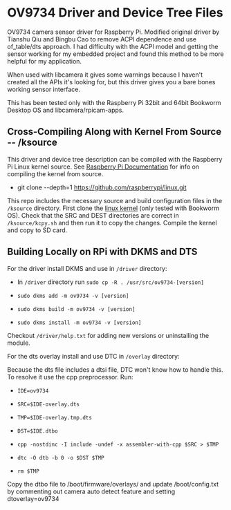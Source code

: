 # OV9734 Driver and Device Tree Files

OV9734 camera sensor driver for Raspberry Pi. Modified original driver by Tianshu Qiu and Bingbu Cao to remove ACPI dependence and use of_table/dts approach. I had difficulty with the ACPI model and getting the sensor working for my embedded project and found this method to be more helpful for my application.

When used with libcamera it gives some warnings because I haven't created all the APIs it's looking for, but this driver gives you a bare bones working sensor interface.

This has been tested only with the Raspberry Pi 32bit and 64bit Bookworm Desktop OS and libcamera/rpicam-apps.

## Cross-Compiling Along with Kernel From Source -- /ksource

This driver and device tree description can be compiled with the Raspberry Pi Linux kernel source. See [Raspberry Pi Documentation](https://www.raspberrypi.com/documentation/computers/linux_kernel.html) for info on compiling the kernel from source.

- git clone --depth=1 https://github.com/raspberrypi/linux.git

This repo includes the necessary source and build configuration files in the `/ksource` directory. First clone the [linux kernel](https://github.com/raspberrypi/linux) (only tested with Bookworm OS). Check that the SRC and DEST directories are correct in `/ksource/kcpy.sh` and then run it to copy the changes. Compile the kernel and copy to SD card.

## Building Locally on RPi with DKMS and DTS

For the driver install DKMS and use in `/driver` directory:

- In `/driver` directory run `sudo cp -R . /usr/src/ov9734-[version]`

- `sudo dkms add -m ov9734 -v [version]`

- `sudo dkms build -m ov9734 -v [version]`

- `sudo dkms install -m ov9734 -v [version]`

Checkout `/driver/help.txt` for adding new versions or uninstalling the module.

For the dts overlay install and use DTC in `/overlay` directory:

Because the dts file includes a dtsi file, DTC won't know how to handle this. To resolve it use the cpp preprocessor. Run:

- `IDE=ov9734`
- `SRC=$IDE-overlay.dts`
- `TMP=$IDE-overlay.tmp.dts`
- `DST=$IDE.dtbo`

- `cpp -nostdinc -I include -undef -x assembler-with-cpp $SRC > $TMP`
- `dtc -O dtb -b 0 -o $DST $TMP`
- `rm $TMP`

Copy the dtbo file to /boot/firmware/overlays/ and update /boot/config.txt by commenting out camera auto detect feature and setting dtoverlay=ov9734

